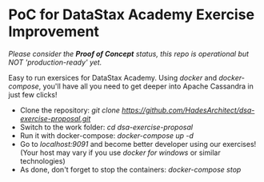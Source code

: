 # PoC for DataStax Academy Exercise Improvement

*Please consider the **Proof of Concept** status, this repo is operational but NOT 'production-ready' yet.*

Easy to run exersices for DataStax Academy. Using *docker* and *docker-compose*, you'll have all you need to get deeper into Apache Cassandra in just few clicks!

- Clone the repository: *git clone https://github.com/HadesArchitect/dsa-exercise-proposal.git*
- Switch to the work folder: *cd dsa-exercise-proposal*
- Run it with docker-compose: *docker-compose up -d*
- Go to *localhost:9091* and become better developer using our exercises! (Your host may vary if you use *docker for windows* or similar technologies)
- As done, don't forget to stop the containers: *docker-compose stop* 
